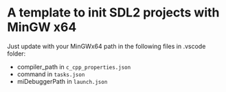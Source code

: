 # A template to init SDL2 projects with MinGW x64

Just update with your MinGWx64 path in the following files in .vscode folder:

- compiler_path in `c_cpp_properties.json`
- command in `tasks.json`
- miDebuggerPath in `launch.json`
